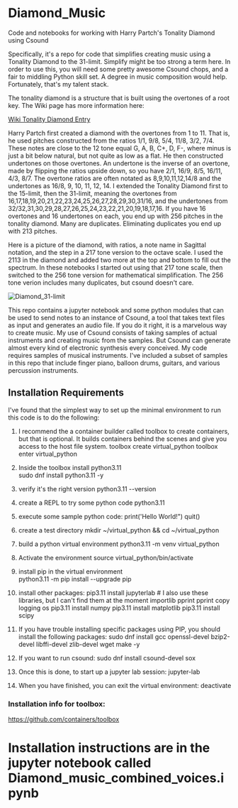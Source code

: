 # Diamond_Music
Code and notebooks for working with Harry Partch's Tonality Diamond using Csound

Specifically, it's a repo for code that simplifies creating music using a Tonality Diamond to the 31-limit. Simplify might be too strong a term here. In order to use this, you will need some pretty awesome Csound chops, and a fair to middling Python skill set. A degree in music composition would help. Fortunately, that's my talent stack. 

The tonality diamond is a structure that is built using the overtones of a root key. The Wiki page has more information here: 

[Wiki Tonality Diamond Entry](https://en.wikipedia.org/wiki/Tonality_diamond)

Harry Partch first created a diamond with the overtones from 1 to 11. That is, he used pitches constructed from the ratios 1/1, 9/8, 5/4, 11/8, 3/2, 7/4. These notes are close to the 12 tone equal G, A, B, C+, D, F-, where minus is just a bit below natural, but not quite as low as a flat. He then constructed undertones on those overtones. An undertone is the inverse of an overtone, made by flipping the ratios upside down, so you have 2/1, 16/9, 8/5, 16/11, 4/3, 8/7. The overtone ratios are often notated as 8,9,10,11,12,14/8 and the undertones as 16/8, 9, 10, 11, 12, 14. 
I extended the Tonality Diamond first to the 15-limit, then the 31-limit, meaning the overtones from 16,17,18,19,20,21,22,23,24,25,26,27,28,29,30,31/16, and the undertones from 32/32,31,30,29,28,27,26,25,24,23,22,21,20,19,18,17,16.
If you have 16 overtones and 16 undertones on each, you end up with 256 pitches in the tonality diamond. Many are duplicates. Eliminating duplicates you end up with 213 pitches.

Here is a picture of the diamond, with ratios, a note name in Sagittal notation, and the step in a 217 tone version to the octave scale. I used the 2113 in the diamond and added two more at the top and bottom to fill out the spectrum. In these notebooks I started out using that 217 tone scale, then switched to the 256 tone version for mathematical simplification. The 256 tone verion includes many duplicates, but csound doesn't care.

![Diamond_31-limit](https://user-images.githubusercontent.com/16214057/187750941-36d333f3-bddc-42a2-83a0-e8103719bc77.jpg)

This repo contains a jupyter notebook and some python modules that can be used to send notes to an instance of Csound, a tool that takes text files as input and generates an audio file. If you do it right, it is a marvelous way to create music. My use of Csound consists of taking samples of actual instruments and creating music from the samples. But Csound can generate almost every kind of electronic synthesis every conceived. My code requires samples of musical instruments. I've included a subset of samples in this repo that include finger piano, balloon drums, guitars, and various percussion instruments. 

## Installation Requirements 

I've found that the simplest way to set up the minimal environment to run this code is to do the following:
1.    I recommend the a container builder called toolbox to create containers, but that is optional. It builds containers behind the scenes and give you access to the host file system. 
            toolbox create virtual_python
            toolbox enter virtual_python
2.    Inside the toolbox install python3.11            
            sudo dnf install python3.11 -y
3.    verify it's the right version
            python3.11 --version
4.    create a REPL to try some python code
            python3.11
5.    execute some sample python code:
            print('Hello World!")
            quit()
6.    create a test directory
            mkdir ~/virtual_python && cd ~/virtual_python
7.    build a python virtual environment
            python3.11 -m venv virtual_python
8.    Activate the environment
            source virtual_python/bin/activate
9.    install pip in the virtual environment             
            python3.11 -m pip install --upgrade pip
10.   install other packages:
            pip3.11 install jupyterlab
            # I also use these libraries, but I can't find them at the moment importlib pprint pprint copy logging os
            pip3.11 install numpy 
            pip3.11 install matplotlib
            pip3.11 install scipy

11.   If you have trouble installing specific packages using PIP, you should install the following packages:
            sudo dnf install gcc openssl-devel bzip2-devel libffi-devel zlib-devel wget make -y
12.   If you want to run csound:
            sudo dnf install csound-devel sox            
13.   Once this is done, to start up a jupyter lab session:
            jupyter-lab            
13.   When you have finished, you can exit the virtual environment:
            deactivate                         

### Installation info for toolbox:
https://github.com/containers/toolbox            

# Installation instructions are in the jupyter notebook called Diamond_music_combined_voices.ipynb
